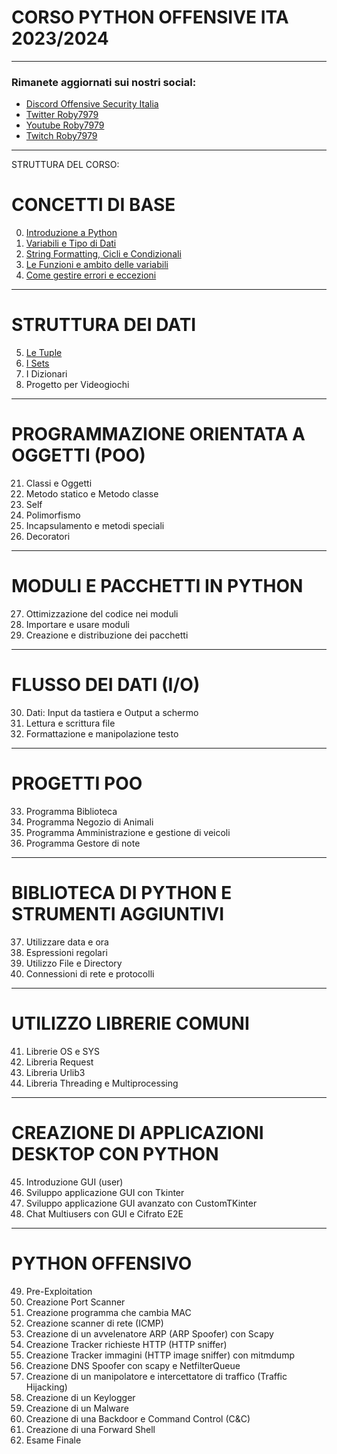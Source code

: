 # CORSO PYTHON OFFENSIVE ITA 2023/2024 

---

### Rimanete aggiornati sui nostri social:
- [Discord Offensive Security Italia](https://discord.gg/FEjgBMdAeA)
- [Twitter Roby7979](https://twitter.com/ModernNaval)
- [Youtube Roby7979](https://www.youtube.com/channel/UCAwPX5amsoJBiJyj-vmHhcQ)
- [Twitch Roby7979](https://www.twitch.tv/roby7979)

---

STRUTTURA DEL CORSO:

# CONCETTI DI BASE
0. [Introduzione a Python](https://youtu.be/Q6OCBq2nyzs?si=OpkfXheRhnHfNCxY)
1. [Variabili e Tipo di Dati](https://youtu.be/qOiCHSQSASU)
2. [String Formatting, Cicli e Condizionali](https://youtu.be/4DFQM6VIR5Y?si=OPnFQLcDHekSgBll)
3. [Le Funzioni e ambito delle variabili](https://youtu.be/KB3V8ZcMqn4)
4. [Come gestire errori e eccezioni](https://youtu.be/YcXm44sbpg0?si=xHpMwiegmGTXdG48)

---

# STRUTTURA DEI DATI
5. [Le Tuple](https://youtu.be/ezoV973Up10)
6. [I Sets](https://youtu.be/Uqdai-kv23Y)
7. I Dizionari
8. Progetto per Videogiochi

---

# PROGRAMMAZIONE ORIENTATA A OGGETTI (POO)
21. Classi e Oggetti
22. Metodo statico e Metodo classe
23. Self
24. Polimorfismo 
25. Incapsulamento e metodi speciali
26. Decoratori

---

# MODULI E PACCHETTI IN PYTHON
27. Ottimizzazione del codice nei moduli
28. Importare e usare moduli
29. Creazione e distribuzione dei pacchetti

---

# FLUSSO DEI DATI (I/O)
30. Dati: Input da tastiera e Output a schermo
31. Lettura e scrittura file
32. Formattazione e manipolazione testo

---

# PROGETTI POO
33. Programma Biblioteca
34. Programma Negozio di Animali
35. Programma Amministrazione e gestione di veicoli
36. Programma Gestore di note

---

# BIBLIOTECA DI PYTHON E STRUMENTI AGGIUNTIVI
37. Utilizzare data e ora
38. Espressioni regolari
39. Utilizzo File e Directory
40. Connessioni di rete e protocolli

---

# UTILIZZO LIBRERIE COMUNI
41. Librerie OS e SYS
42. Libreria Request
43. Libreria Urlib3
44. Libreria Threading e Multiprocessing

---

# CREAZIONE DI APPLICAZIONI DESKTOP CON PYTHON
45. Introduzione GUI (user)
46. Sviluppo applicazione GUI con Tkinter
47. Sviluppo applicazione GUI avanzato con CustomTKinter
48. Chat Multiusers con GUI e Cifrato E2E

---

# PYTHON OFFENSIVO
49. Pre-Exploitation
50. Creazione Port Scanner
51. Creazione programma che cambia MAC
52. Creazione scanner di rete (ICMP)
53. Creazione di un avvelenatore ARP (ARP Spoofer) con Scapy
54. Creazione Tracker richieste HTTP (HTTP sniffer)
55. Creazione Tracker immagini (HTTP image sniffer) con mitmdump
56. Creazione DNS Spoofer con scapy e NetfilterQueue
57. Creazione di un manipolatore e intercettatore di traffico (Traffic Hijacking)
58. Creazione di un Keylogger
59. Creazione di un Malware
60. Creazione di una Backdoor e Command Control (C&C)
61. Creazione di una Forward Shell
62. Esame Finale
